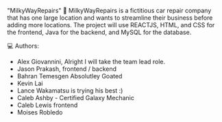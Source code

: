 "MilkyWayRepairs" 🚀
MilkyWayRepairs is a fictitious car repair company that has one large location and wants to streamline their business before adding more locations.
The project will use REACTJS, HTML, and CSS for the frontend, Java for the backend, and MySQL for the database.


💻  Authors: 
- Alex Giovannini, Alright I will take the team lead role.
- Jason Prakash, frontend / backend
- Bahran Temesgen Absolutley Goated 
- Kevin Lai
- Lance Wakamatsu is trying his best :)
- Caleb Ashby - Certified Galaxy Mechanic
- Caleb Lewis frontend
- Moises Robledo

